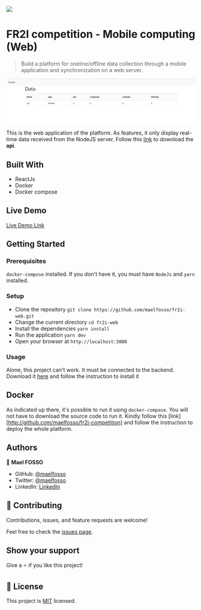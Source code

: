 ![](https://img.shields.io/badge/Microverse-blueviolet)

# FR2I competition - Mobile computing (Web)

> Build a platform for oneline/offline data collection through a mobile application and synchronization on a web server.

![screenshot](./app_screenshot.png)

This is the web application of the platform. As features, it only display real-time data received from the NodeJS server. Follow this [link](https://github.com/maelfosso/fr2i-api) to download the **api**.

## Built With

- ReactJs
- Docker
- Docker compose

## Live Demo

[Live Demo Link](https://maelfosso.github.io/fr2i-web)

## Getting Started

### Prerequisites

`docker-compose` installed. If you don't have it, you must have `NodeJs` and `yarn` installed.

### Setup

- Clone the repository `git clone https://github.com/maelfosso/fr2i-web.git`
- Change the current directory `cd fr2i-web`
- Install the dependencies `yarn install`
- Run the application `yarn dev`
- Open your browser at `http://localhost:3000`

### Usage

Alone, this project can't work. It must be connected to the backend.
Download it [here](https://github.com/maelfosso/fr2i-api) and follow the instruction to install it

## Docker

As indicated up there, it's possible to run it using `docker-compose`.
You will not have to download the source code to run it.
Kindly follow this [link][http://github.com/maelfosso/fr2i-competition] and follow the instruction to deploy the whole platform.

## Authors

👤 **Mael FOSSO**

- GitHub: [@maelfosso](https://github.com/maelfosso)
- Twitter: [@maelfosso](https://twitter.com/maelfosso)
- LinkedIn: [LinkedIn](https://www.linkedin.com/in/mael-fosso-650b6346/)

## 🤝 Contributing

Contributions, issues, and feature requests are welcome!

Feel free to check the [issues page](issues/).

## Show your support

Give a ⭐️ if you like this project!

## 📝 License

This project is [MIT](lic.url) licensed.